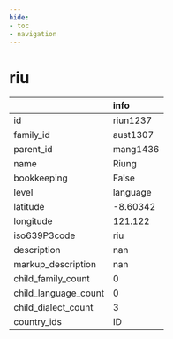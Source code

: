 ```yaml
---
hide:
- toc
- navigation
---
```

# riu
|                      | info     |
|:---------------------|:---------|
| id                   | riun1237 |
| family_id            | aust1307 |
| parent_id            | mang1436 |
| name                 | Riung    |
| bookkeeping          | False    |
| level                | language |
| latitude             | -8.60342 |
| longitude            | 121.122  |
| iso639P3code         | riu      |
| description          | nan      |
| markup_description   | nan      |
| child_family_count   | 0        |
| child_language_count | 0        |
| child_dialect_count  | 3        |
| country_ids          | ID       |